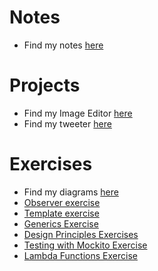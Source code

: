 # Notes

- Find my notes [here](./Notes.md)

# Projects

- Find my Image Editor [here](./image-editor)
- Find my tweeter [here](./tweeter/tweeter-web)

# Exercises

- Find my diagrams [here](./exercises/diagrams)
- [Observer exercise](./exercises/obererver-starter-code)
- [Template exercise](./exercises/template-starter-code)
- [Generics Exercise](./exercises/generics-starter-code)
- [Design Principles Exercises](./exercises/design-principles-starter-code)
- [Testing with Mockito Exercise](./exercises/mock-start-code)
- [Lambda Functions Exercise](./exercises/lambda-starter-code)
